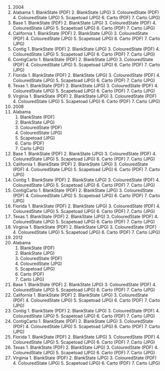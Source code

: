 


1. 2004
  1. Alabama
    1. BlankState (PDF)
    2. BlankState (JPG)
    3. ColouredState (PDF)
    4. ColouredState (JPG)
    5. Scapetoad (JPG)
    6. Carto (PDF)
    7. Carto (JPG)
  2. Base
    1. BlankState (PDF)
    2. BlankState (JPG)
    3. ColouredState (PDF)
    4. ColouredState (JPG)
    5. Scapetoad (JPG)
    6. Carto (PDF)
    7. Carto (JPG)
  3. California
    1. BlankState (PDF)
    2. BlankState (JPG)
    3. ColouredState (PDF)
    4. ColouredState (JPG)
    5. Scapetoad (JPG)
    6. Carto (PDF)
    7. Carto (JPG)
  4. Contig
    1. BlankState (PDF)
    2. BlankState (JPG)
    3. ColouredState (PDF)
    4. ColouredState (JPG)
    5. Scapetoad (JPG)
    6. Carto (PDF)
    7. Carto (JPG)
  5. ContigCarto
    1. BlankState (PDF)
    2. BlankState (JPG)
    3. ColouredState (PDF)
    4. ColouredState (JPG)
    5. Scapetoad (JPG)
    6. Carto (PDF)
    7. Carto (JPG)
  6. Florida
    1. BlankState (PDF)
    2. BlankState (JPG)
    3. ColouredState (PDF)
    4. ColouredState (JPG)
    5. Scapetoad (JPG)
    6. Carto (PDF)
    7. Carto (JPG)
  7. Texas
    1. BlankState (PDF)
    2. BlankState (JPG)
    3. ColouredState (PDF)
    4. ColouredState (JPG)
    5. Scapetoad (JPG)
    6. Carto (PDF)
    7. Carto (JPG)
  8. Virginia
    1. BlankState (PDF)
    2. BlankState (JPG)
    3. ColouredState (PDF)
    4. ColouredState (JPG)
    5. Scapetoad (JPG)
    6. Carto (PDF)
    7. Carto (JPG)
2. 2008
1. Alabama
    1. BlankState (PDF)
    2. BlankState (JPG)
    3. ColouredState (PDF)
    4. ColouredState (JPG)
    5. Scapetoad (JPG)
    6. Carto (PDF)
    7. Carto (JPG)
  2. Base
    1. BlankState (PDF)
    2. BlankState (JPG)
    3. ColouredState (PDF)
    4. ColouredState (JPG)
    5. Scapetoad (JPG)
    6. Carto (PDF)
    7. Carto (JPG)
  3. California
    1. BlankState (PDF)
    2. BlankState (JPG)
    3. ColouredState (PDF)
    4. ColouredState (JPG)
    5. Scapetoad (JPG)
    6. Carto (PDF)
    7. Carto (JPG)
  4. Contig
    1. BlankState (PDF)
    2. BlankState (JPG)
    3. ColouredState (PDF)
    4. ColouredState (JPG)
    5. Scapetoad (JPG)
    6. Carto (PDF)
    7. Carto (JPG)
  5. ContigCarto
    1. BlankState (PDF)
    2. BlankState (JPG)
    3. ColouredState (PDF)
    4. ColouredState (JPG)
    5. Scapetoad (JPG)
    6. Carto (PDF)
    7. Carto (JPG)
  6. Florida
    1. BlankState (PDF)
    2. BlankState (JPG)
    3. ColouredState (PDF)
    4. ColouredState (JPG)
    5. Scapetoad (JPG)
    6. Carto (PDF)
    7. Carto (JPG)
  7. Texas
    1. BlankState (PDF)
    2. BlankState (JPG)
    3. ColouredState (PDF)
    4. ColouredState (JPG)
    5. Scapetoad (JPG)
    6. Carto (PDF)
    7. Carto (JPG)
  8. Virginia
    1. BlankState (PDF)
    2. BlankState (JPG)
    3. ColouredState (PDF)
    4. ColouredState (JPG)
    5. Scapetoad (JPG)
    6. Carto (PDF)
    7. Carto (JPG)
3. 2012
1. Alabama
    1. BlankState (PDF)
    2. BlankState (JPG)
    3. ColouredState (PDF)
    4. ColouredState (JPG)
    5. Scapetoad (JPG)
    6. Carto (PDF)
    7. Carto (JPG)
  2. Base
    1. BlankState (PDF)
    2. BlankState (JPG)
    3. ColouredState (PDF)
    4. ColouredState (JPG)
    5. Scapetoad (JPG)
    6. Carto (PDF)
    7. Carto (JPG)
  3. California
    1. BlankState (PDF)
    2. BlankState (JPG)
    3. ColouredState (PDF)
    4. ColouredState (JPG)
    5. Scapetoad (JPG)
    6. Carto (PDF)
    7. Carto (JPG)
  4. Contig
    1. BlankState (PDF)
    2. BlankState (JPG)
    3. ColouredState (PDF)
    4. ColouredState (JPG)
    5. Scapetoad (JPG)
    6. Carto (PDF)
    7. Carto (JPG)
  5. ContigCarto
    1. BlankState (PDF)
    2. BlankState (JPG)
    3. ColouredState (PDF)
    4. ColouredState (JPG)
    5. Scapetoad (JPG)
    6. Carto (PDF)
    7. Carto (JPG)
  6. Florida
    1. BlankState (PDF)
    2. BlankState (JPG)
    3. ColouredState (PDF)
    4. ColouredState (JPG)
    5. Scapetoad (JPG)
    6. Carto (PDF)
    7. Carto (JPG)
  7. Texas
    1. BlankState (PDF)
    2. BlankState (JPG)
    3. ColouredState (PDF)
    4. ColouredState (JPG)
    5. Scapetoad (JPG)
    6. Carto (PDF)
    7. Carto (JPG)
  8. Virginia
    1. BlankState (PDF)
    2. BlankState (JPG)
    3. ColouredState (PDF)
    4. ColouredState (JPG)
    5. Scapetoad (JPG)
    6. Carto (PDF)
    7. Carto (JPG)
